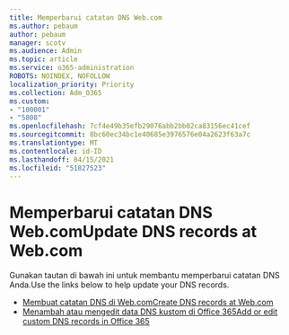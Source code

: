 ```yaml
---
title: Memperbarui catatan DNS Web.com
ms.author: pebaum
author: pebaum
manager: scotv
ms.audience: Admin
ms.topic: article
ms.service: o365-administration
ROBOTS: NOINDEX, NOFOLLOW
localization_priority: Priority
ms.collection: Adm_O365
ms.custom:
- "100001"
- "5808"
ms.openlocfilehash: 7cf4e49b35efb29076abb2bb02ca83156ec41cef
ms.sourcegitcommit: 8bc60ec34bc1e40685e3976576e04a2623f63a7c
ms.translationtype: MT
ms.contentlocale: id-ID
ms.lasthandoff: 04/15/2021
ms.locfileid: "51827523"
---
```

# <a name="update-dns-records-at-webcom"></a><span data-ttu-id="9c589-102">Memperbarui catatan DNS Web.com</span><span class="sxs-lookup"><span data-stu-id="9c589-102">Update DNS records at Web.com</span></span>

<span data-ttu-id="9c589-103">Gunakan tautan di bawah ini untuk membantu memperbarui catatan DNS Anda.</span><span class="sxs-lookup"><span data-stu-id="9c589-103">Use the links below to help update your DNS records.</span></span>

- [<span data-ttu-id="9c589-104">Membuat catatan DNS di Web.com</span><span class="sxs-lookup"><span data-stu-id="9c589-104">Create DNS records at Web.com</span></span>](https://docs.microsoft.com/microsoft-365/admin/dns/create-dns-records-at-web-com?view=o365-worldwide)
- [<span data-ttu-id="9c589-105">Menambah atau mengedit data DNS kustom di Office 365</span><span class="sxs-lookup"><span data-stu-id="9c589-105">Add or edit custom DNS records in Office 365</span></span>](https://docs.microsoft.com/microsoft-365/admin/setup/add-domain#add-or-edit-custom-dns-records)